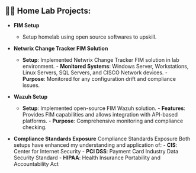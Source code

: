 <h2>👨‍💻 Home Lab Projects:</h2>

- <b>FIM Setup</b>
  - Setup homelab using open source softwares to upskill.
    
- <b>Netwrix Change Tracker FIM Solution</b>
  - **Setup**: Implemented Netwrix Change Tracker FIM solution in lab environment. - **Monitored Systems**: Windows Server, Workstations, Linux Servers, SQL Servers, and CISCO Network devices. - **Purpose**: Monitored for any configuration drift and compliance issues.
 
- <b>Wazuh Setup</b>
  - **Setup**: Implemented open-source FIM Wazuh solution. - **Features**: Provides FIM capabilities and allows integration with API-based platforms. - **Purpose**: Comprehensive monitoring and compliance checking.

- <b>Compliance Standards Exposure</b>
  Compliance Standards Exposure Both setups have enhanced my understanding and application of: - **CIS**: Center for Internet Security - **PCI DSS**: Payment Card Industry Data Security Standard - **HIPAA**: Health Insurance Portability and Accountability Act
